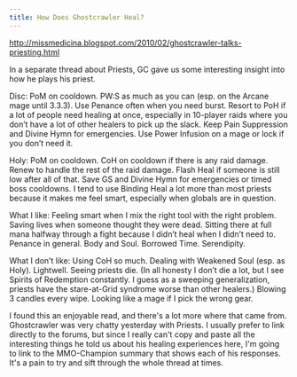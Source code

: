 ```yaml
---
title: How Does Ghostcrawler Heal?
---
```


http://missmedicina.blogspot.com/2010/02/ghostcrawler-talks-priesting.html

<file>
In a separate thread about Priests, GC gave us some interesting insight into how he plays his priest. 

Disc: PoM on cooldown. PW:S as much as you can (esp. on the Arcane mage until 3.3.3). Use Penance often when you need burst. Resort to PoH if a lot of people need healing at once, especially in 10-player raids where you don’t have a lot of other healers to pick up the slack. Keep Pain Suppression and Divine Hymn for emergencies. Use Power Infusion on a mage or lock if you don’t need it. 

Holy: PoM on cooldown. CoH on cooldown if there is any raid damage. Renew to handle the rest of the raid damage. Flash Heal if someone is still low after all of that. Save GS and Divine Hymn for emergencies or timed boss cooldowns. I tend to use Binding Heal a lot more than most priests because it makes me feel smart, especially when globals are in question. 

What I like: Feeling smart when I mix the right tool with the right problem. Saving lives when someone thought they were dead. Sitting there at full mana halfway through a fight because I didn’t heal when I didn’t need to. Penance in general. Body and Soul. Borrowed Time. Serendipity.

What I don’t like: Using CoH so much. Dealing with Weakened Soul (esp. as Holy). Lightwell. Seeing priests die. (In all honesty I don’t die a lot, but I see Spirits of Redemption constantly. I guess as a sweeping generalization, priests have the stare-at-Grid syndrome worse than other healers.) Blowing 3 candles every wipe. Looking like a mage if I pick the wrong gear. 

I found this an enjoyable read, and there's a lot more where that came from. Ghostcrawler was very chatty yesterday with Priests. I usually prefer to link directly to the forums, but since I really can't copy and paste all the interesting things he told us about his healing experiences here, I'm going to link to the MMO-Champion summary that shows each of his responses. It's a pain to try and sift through the whole thread at times.
<file>
